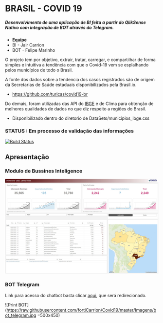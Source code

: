 # BRASIL - COVID 19  
##### Desenvolvimento de uma aplicação de BI feita a partir do QlikSense Nativo com integração de BOT através do Telegram.

* **Equipe**
* BI - Jair Carrion
* BOT - Felipe Marinho

O projeto tem por objetivo, extrair, tratar, carregar, e compartilhar de forma simples e intuitiva a tendência com que o Covid-19 vem se esplalhando pelos municípios de todo o Brasil.

A fonte dos dados sobre a tendencia dos casos registrados são de origem da Secretarias de Saúde estaduais disponibilizados pela Brasil.io.
* https://github.com/turicas/covid19-br

Do demais, foram utilizadas das API do [IBGE](https://www.ibge.gov.br/) e de Clima para obtenção de melhores qualidades de dados no que diz respeito a regiões do Brasil.
* Disponibilizado dentro do diretorio de DataSets/municipios_ibge.css

### **STATUS** : Em processo de validação das informações

[![Build Status](http://img.shields.io/travis/badges/badgerbadgerbadger.svg?style=flat-square)](https://travis-ci.org/badges/badgerbadgerbadger)

## Apresentação

### Modulo de Bussines Inteligence

![Print BI](https://raw.githubusercontent.com/fortiCarrion/Covid19/master/Imagens/brasil_corona_bi.jpg)

### BOT Telegram

Link para acesso do chatbot basta clicar [aqui](http://t.me/brasilcovid19bot), que será redirecionado.

![Print BOT](https://raw.githubusercontent.com/fortiCarrion/Covid19/master/Imagens/bot_telegram.jpg =500x450)
